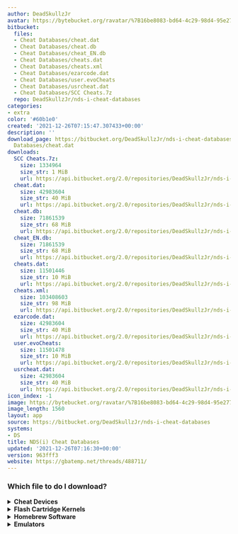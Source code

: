 ```yaml
---
author: DeadSkullzJr
avatar: https://bytebucket.org/ravatar/%7B16be8083-bd64-4c29-98d4-95e277d7b2f0%7D?ts=default
bitbucket:
  files:
  - Cheat Databases/cheat.dat
  - Cheat Databases/cheat.db
  - Cheat Databases/cheat_EN.db
  - Cheat Databases/cheats.dat
  - Cheat Databases/cheats.xml
  - Cheat Databases/ezarcode.dat
  - Cheat Databases/user.evoCheats
  - Cheat Databases/usrcheat.dat
  - Cheat Databases/SCC Cheats.7z
  repo: DeadSkullzJr/nds-i-cheat-databases
categories:
- extra
color: '#60b1e0'
created: '2021-12-26T07:15:47.307433+00:00'
description: ''
download_page: https://bitbucket.org/DeadSkullzJr/nds-i-cheat-databases/src/master/Cheat
  Databases/cheat.dat
downloads:
  SCC Cheats.7z:
    size: 1334964
    size_str: 1 MiB
    url: https://api.bitbucket.org/2.0/repositories/DeadSkullzJr/nds-i-cheat-databases/src/963fff3858de7539891ef7918d992b8b06972a48/Cheat%20Databases/SCC%20Cheats.7z
  cheat.dat:
    size: 42983604
    size_str: 40 MiB
    url: https://api.bitbucket.org/2.0/repositories/DeadSkullzJr/nds-i-cheat-databases/src/963fff3858de7539891ef7918d992b8b06972a48/Cheat%20Databases/cheat.dat
  cheat.db:
    size: 71861539
    size_str: 68 MiB
    url: https://api.bitbucket.org/2.0/repositories/DeadSkullzJr/nds-i-cheat-databases/src/963fff3858de7539891ef7918d992b8b06972a48/Cheat%20Databases/cheat.db
  cheat_EN.db:
    size: 71861539
    size_str: 68 MiB
    url: https://api.bitbucket.org/2.0/repositories/DeadSkullzJr/nds-i-cheat-databases/src/963fff3858de7539891ef7918d992b8b06972a48/Cheat%20Databases/cheat_EN.db
  cheats.dat:
    size: 11501446
    size_str: 10 MiB
    url: https://api.bitbucket.org/2.0/repositories/DeadSkullzJr/nds-i-cheat-databases/src/963fff3858de7539891ef7918d992b8b06972a48/Cheat%20Databases/cheats.dat
  cheats.xml:
    size: 103408603
    size_str: 98 MiB
    url: https://api.bitbucket.org/2.0/repositories/DeadSkullzJr/nds-i-cheat-databases/src/963fff3858de7539891ef7918d992b8b06972a48/Cheat%20Databases/cheats.xml
  ezarcode.dat:
    size: 42983604
    size_str: 40 MiB
    url: https://api.bitbucket.org/2.0/repositories/DeadSkullzJr/nds-i-cheat-databases/src/963fff3858de7539891ef7918d992b8b06972a48/Cheat%20Databases/ezarcode.dat
  user.evoCheats:
    size: 11501478
    size_str: 10 MiB
    url: https://api.bitbucket.org/2.0/repositories/DeadSkullzJr/nds-i-cheat-databases/src/963fff3858de7539891ef7918d992b8b06972a48/Cheat%20Databases/user.evoCheats
  usrcheat.dat:
    size: 42983604
    size_str: 40 MiB
    url: https://api.bitbucket.org/2.0/repositories/DeadSkullzJr/nds-i-cheat-databases/src/963fff3858de7539891ef7918d992b8b06972a48/Cheat%20Databases/usrcheat.dat
icon_index: -1
image: https://bytebucket.org/ravatar/%7B16be8083-bd64-4c29-98d4-95e277d7b2f0%7D?ts=default
image_length: 1560
layout: app
source: https://bitbucket.org/DeadSkullzJr/nds-i-cheat-databases
systems:
- DS
title: NDS(i) Cheat Databases
updated: '2021-12-26T07:16:30+00:00'
version: 963fff3
website: https://gbatemp.net/threads/488711/
---
```

<h3>Which file to do I download?</h3><details><summary><b>Cheat Devices</b></summary>Cheats.xml can be used for:<ul><li>Action Replay DS</li><li>Action Replay DSi</li></ul></details><details><summary><b>Flash Cartridge Kernels</b></summary>Usrcheat.dat can be used for:<ul><li>AceKard 2 Menu</li><li>AKAIO</li><li>DSTT Menu</li><li>EZ-Flash V Menu</li><li>EZ-Flash Vi Menu</li><li>R4i Menu</li><li>SuperCard DSONE EOS</li><li>SuperCard DSTWO EOS</li><li>Wood R4</li><li>Wood RPG</li><li>YSMenu</li></ul>Cheats.dat can be used for:<ul><li>AceKard 2 Menu</li><li>AKAIO</li><li>EDGE Menu</li></ul>Cheat.dat can be used for:<ul><li>AceKard 2 Menu</li><li>AKAIO</li><li>M3 Menu</li><li>R4 Menu</li></ul>EZARCode.dat can be used for:<ul><li>EZ-Flash V Menu (Original)</li></ul>User.evoCheats can be used for:<ul><li>CycloDS Menu</li></ul>Cheat.db can be used for:<ul><li>M3 Sakura</li></ul>Cheat_EN.db can be used for:<ul><li>M3 Sakura</li></ul>SCC cheats can be used for:<ul><li>SuperCard DSONE OS</li></ul>Cheats.xml can be used for:<ul><li>AceKard 2 Menu</li><li>AKAIO</li></ul></details><details><summary><b>Homebrew Software</b></summary>Usrcheat.dat can be used for:<ul><li>Nitro Hax (3DS) (Usrcheat Edition)</li><li>Nitro Hax (DSi) (Usrcheat Edition)</li><li>TWiLight Menu++ (3DS)</li><li>TWiLight Menu++ (DSi)</li></ul>Cheats.xml can be used for:<ul><li>Nitro Hax (3DS)</li><li>Nitro Hax (DSi)</li><li>Nitro Hax (NDS)</li></ul></details><details><summary><b>Emulators</b></summary>Usrcheat.dat can be used for:<ul><li>DeSmuMe</li><li>DraStic</li></ul></details>